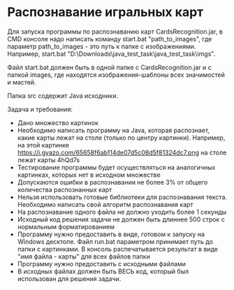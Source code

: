# Распознавание игральных карт

Для запуска программы по распознаванию карт CardsRecognition.jar, в CMD консоле надо написать команду start.bat "path_to_images", где параметр path_to_images - это путь к папке с изображениями.
Например, start.bat "D:\\Downloads\\java_test_task\\java_test_task\\imgs".

Файл start.bat должен быть в одной папке с CardsRecognition.jar и с папкой images, где находятся изображения-шаблоны всех значимостей и мастей.

Папка src содержит Java исходники.



Задача и требования:

- Дано множество картинок
- Необходимо написать программу на Java, которая распознает, какие карты лежат на столе (только по центру картинки). Например, на этой картинке https://i.gyazo.com/65658f6ab114de07d5c08d5f81324dc7.png на столе лежат карты 4hQd7s
- Тестирование программы будет осуществляться на аналогичных картинках, которых нет в исходном множестве
- Допускаются ошибки в распознавании не более 3% от общего количества распознанных карт
- Нельзя использовать готовые библиотеки для распознавания текста. Необходимо написать свой алгоритм распознавания карт
- На распознавание одного файла не должно уходить более 1 секунды
- Исходный код решения задачи не должен быть длиннее 500 строк с нормальным форматированием
- Программу нужно предоставить в виде, готовом к запуску на Windows десктопе. Файл run.bat параметром принимает путь до папки с картинками. В консоль распечатывается результат в виде "имя файла - карты" для всех файлов папки
- Программу нужно предоставить с исходными файлами
- В исходных файлах должен быть ВЕСЬ код, который был использован для решения задачи.
